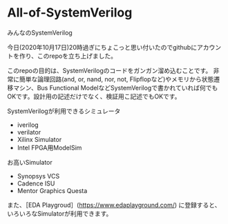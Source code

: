 # All-of-SystemVerilog

みんなのSystemVerilog

今日(2020年10月17日)20時過ぎにちょこっと思い付いたのでgithubにアカウントを作り、このrepoを立ち上げました。

このrepoの目的は、SystemVerilogのコードをガンガン溜め込むことです。
非常に簡単な論理回路(and, or, nand, nor, not, Flipflopなど)やメモリから状態遷移マシン、Bus Functional
ModelなどSystemVerilogで書かれていれば何でもOKです。設計用の記述だけでなく、検証用こ記述でもOKです。

SystemVerilogが利用できるシミュレータ 
- iverilog
- verilator
- Xilinx Simulator
- Intel FPGA用ModelSim

お高いSimulator 
- Synopsys VCS
- Cadence ISU
- Mentor Graphics Questa

また、［EDA Playgroud］(https://www.edaplayground.com/) に登録すると、いろいろなSimulatorが利用できます。


